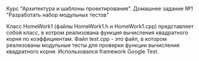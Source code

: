 Курс "Архитектура и шаблоны проектирования".
Домашнее задание №1 "Разработать набор модульных тестов"

Класс HomeWork1 (файлы HomeWork1.h и HomeWork1.cpp) представляет собой класс, в котром реализована функция вычисления квадратного корня по коэффициентам.
Файл test.cpp - это файл, в котором реализованы модульные тесты для проверки функции вычисления квадратного корня. Использовался framework Google Test.
